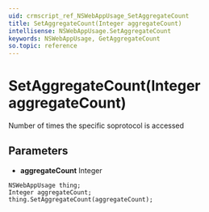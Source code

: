 ```yaml
---
uid: crmscript_ref_NSWebAppUsage_SetAggregateCount
title: SetAggregateCount(Integer aggregateCount)
intellisense: NSWebAppUsage.SetAggregateCount
keywords: NSWebAppUsage, GetAggregateCount
so.topic: reference
---
```


# SetAggregateCount(Integer aggregateCount)

Number of times the specific soprotocol is accessed

## Parameters

* **aggregateCount** Integer

```crmscript
NSWebAppUsage thing;
Integer aggregateCount;
thing.SetAggregateCount(aggregateCount);
```

